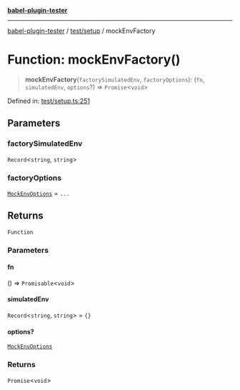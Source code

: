 [**babel-plugin-tester**](../../../README.md)

***

[babel-plugin-tester](../../../README.md) / [test/setup](../README.md) / mockEnvFactory

# Function: mockEnvFactory()

> **mockEnvFactory**(`factorySimulatedEnv`, `factoryOptions`): (`fn`, `simulatedEnv`, `options`?) => `Promise`\<`void`\>

Defined in: [test/setup.ts:251](https://github.com/babel-utils/babel-plugin-tester/blob/fc3d21b0d5e00d8cddad4db323f3724c672066fd/test/setup.ts#L251)

## Parameters

### factorySimulatedEnv

`Record`\<`string`, `string`\>

### factoryOptions

[`MockEnvOptions`](../type-aliases/MockEnvOptions.md) = `...`

## Returns

`Function`

### Parameters

#### fn

() => `Promisable`\<`void`\>

#### simulatedEnv

`Record`\<`string`, `string`\> = `{}`

#### options?

[`MockEnvOptions`](../type-aliases/MockEnvOptions.md)

### Returns

`Promise`\<`void`\>
